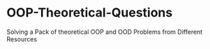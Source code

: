 # OOP-Theoretical-Questions
Solving a Pack of theoretical OOP and OOD Problems from Different Resources  
